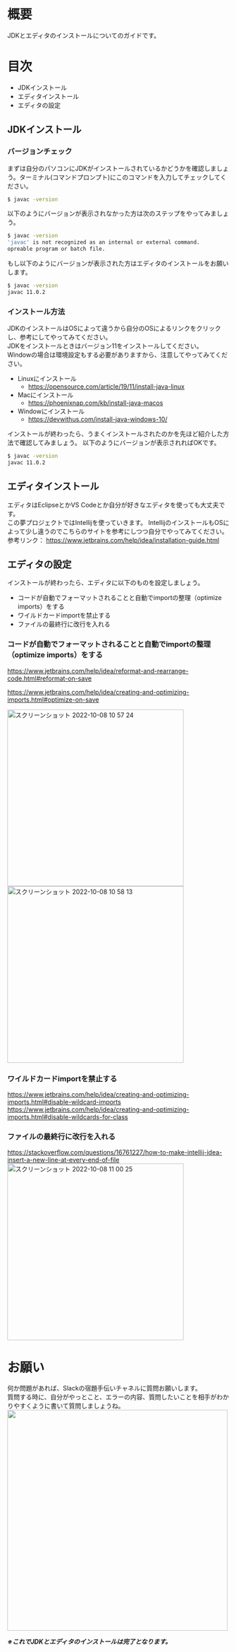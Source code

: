# 概要
JDKとエディタのインストールについてのガイドです。

# 目次

- JDKインストール
- エディタインストール
- エディタの設定

## JDKインストール

### バージョンチェック

まずは自分のパソコンにJDKがインストールされているかどうかを確認しましょう。ターミナル(コマンドプロンプト)にこのコマンドを入力してチェックしてください。   
```bash
$ javac -version
```
以下のようにバージョンが表示されなかった方は次のステップをやってみましょう。
```bash
$ javac -version
'javac' is not recognized as an internal or external command.
opreable program or batch file.
```
もし以下のようにバージョンが表示された方はエディタのインストールをお願いします。      
```bash
$ javac -version
javac 11.0.2
```

### インストール方法

JDKのインストールはOSによって違うから自分のOSによるリンクをクリックし、参考にしてやってみてください。   
JDKをインストールときはバージョン11をインストールしてください。   
Windowの場合は環境設定もする必要がありますから、注意してやってみてください。
- Linuxにインストール
  - https://opensource.com/article/19/11/install-java-linux
- Macにインストール
  - https://phoenixnap.com/kb/install-java-macos
- Windowにインストール
  - https://devwithus.com/install-java-windows-10/

インストールが終わったら、うまくインストールされたのかを先ほど紹介した方法で確認してみましょう。
以下のようにバージョンが表示されればOKです。
```bash
$ javac -version
javac 11.0.2
```

## エディタインストール

エディタはEclipseとかVS Codeとか自分が好きなエディタを使っても大丈夫です。   
この夢プロジェクトではIntellijを使っていきます。
IntellijのインストールもOSによって少し違うのでこちらのサイトを参考にしつつ自分でやってみてください。   
参考リンク： https://www.jetbrains.com/help/idea/installation-guide.html

## エディタの設定

インストールが終わったら、エディタに以下のものを設定しましょう。
- コードが自動でフォーマットされることと自動でimportの整理（optimize imports）をする
- ワイルドカードimportを禁止する
- ファイルの最終行に改行を入れる

### コードが自動でフォーマットされることと自動でimportの整理（optimize imports）をする

https://www.jetbrains.com/help/idea/reformat-and-rearrange-code.html#reformat-on-save

https://www.jetbrains.com/help/idea/creating-and-optimizing-imports.html#optimize-on-save

<img width="400" alt="スクリーンショット 2022-10-08 10 57 24" src="https://user-images.githubusercontent.com/62045457/194682346-ff16fbe3-af9a-4ed1-aefd-9e41134967ec.png">

<img width="400" alt="スクリーンショット 2022-10-08 10 58 13" src="https://user-images.githubusercontent.com/62045457/194682363-5baf507e-e6ba-454a-975b-69ab950047b2.png">

### ワイルドカードimportを禁止する

https://www.jetbrains.com/help/idea/creating-and-optimizing-imports.html#disable-wildcard-imports
https://www.jetbrains.com/help/idea/creating-and-optimizing-imports.html#disable-wildcards-for-class

### ファイルの最終行に改行を入れる

https://stackoverflow.com/questions/16761227/how-to-make-intellij-idea-insert-a-new-line-at-every-end-of-file
<img width="400" alt="スクリーンショット 2022-10-08 11 00 25" src="https://user-images.githubusercontent.com/62045457/194682440-2e0a01aa-a102-4e1c-b8ae-202251e38cb0.png">

# お願い

何か問題があれば、Slackの宿題手伝いチャネルに質問お願いします。   
質問する時に、自分がやっとこと、エラーの内容、質問したいことを相手がわかりやすくように書いて質問しましょうね。   
<img width="500" src="https://user-images.githubusercontent.com/100908505/208692131-c6596046-8943-41f9-bf0f-27e102b6ffd9.png">

***※これでJDKとエディタのインストールは完了となります。***